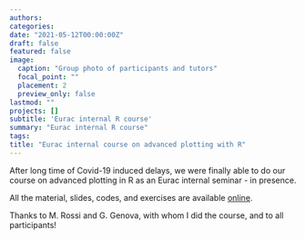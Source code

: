 ```yaml
---
authors:
categories:
date: "2021-05-12T00:00:00Z"
draft: false
featured: false
image:
  caption: "Group photo of participants and tutors"
  focal_point: ""
  placement: 2
  preview_only: false
lastmod: ""
projects: []
subtitle: 'Eurac internal R course'
summary: "Eurac internal R course"
tags:
title: "Eurac internal course on advanced plotting with R"
---
```



After long time of Covid-19 induced delays, we were finally able to do our course on advanced plotting in R as an Eurac internal seminar - in presence.

All the material, slides, codes, and exercises are available [online](https://gitlab.inf.unibz.it/rmeetupbz/plottingr_2021/).

Thanks to M. Rossi and G. Genova, with whom I did the course, and to all participants!
